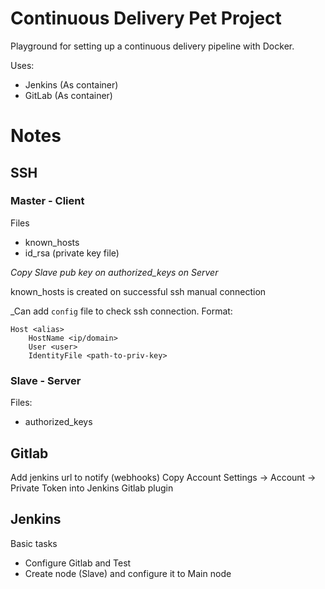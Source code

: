 # Continuous Delivery Pet Project
Playground for setting up a continuous delivery pipeline with Docker.

Uses:
- Jenkins (As container)
- GitLab (As container)

# Notes

## SSH

### Master - Client

Files
* known_hosts
* id_rsa (private key file)

*Copy Slave pub key on authorized_keys on Server*

known_hosts is created on successful ssh manual connection

_Can add `config` file to check ssh connection. Format:
```
Host <alias>
    HostName <ip/domain>
    User <user>
    IdentityFile <path-to-priv-key>
```

### Slave - Server

Files:
* authorized_keys


## Gitlab

Add jenkins url to notify (webhooks)
Copy Account Settings -> Account -> Private Token into Jenkins Gitlab plugin

## Jenkins

Basic tasks
* Configure Gitlab and Test
* Create node (Slave) and configure it to Main node
